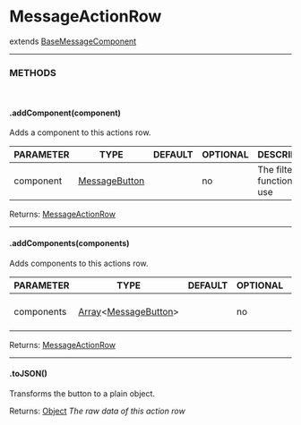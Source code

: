# MessageActionRow
extends [BaseMessageComponent]()

<hr>

### METHODS

<br>

#### .addComponent(component)
Adds a component to this actions row.

| PARAMETER      | TYPE                                                                                      | DEFAULT | OPTIONAL  | DESCRIPTION                                        |
| -------------- | ----------------------------------------------------------------------------------------- | ------- | --------- | -------------------------------------------------- |
| component         | [MessageButton](/d/classes/messagebutton.html)      |         | no        | The filter function to use                         |

Returns: [MessageActionRow](#)

<hr>


#### .addComponents(components)
Adds components to this actions row.

| PARAMETER      | TYPE                                                                                      | DEFAULT | OPTIONAL  | DESCRIPTION                                        |
| -------------- | ----------------------------------------------------------------------------------------- | ------- | --------- | -------------------------------------------------- |
| components         | [Array](https://developer.mozilla.org/en-US/docs/Web/JavaScript/Reference/Global_Objects/Array)<[MessageButton](/d/classes/messagebutton.html)>      |         | no        | The filter function to use                         |

Returns: [MessageActionRow](#)

<hr>


#### .toJSON()
Transforms the button to a plain object.

Returns: [Object](https://developer.mozilla.org/en-US/docs/Web/JavaScript/Reference/Global_Objects/Object)
*The raw data of this action row*
